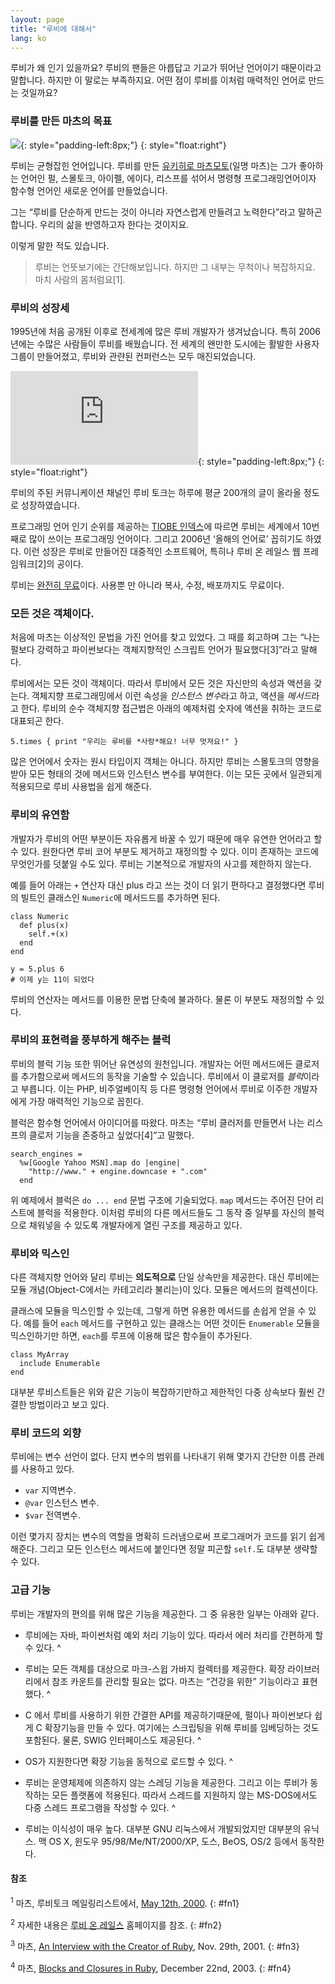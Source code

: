 ```yaml
---
layout: page
title: "루비에 대해서"
lang: ko
---
```


루비가 왜 인기 있을까요? 루비의 팬들은 아릅답고 기교가 뛰어난 언어이기 때문이라고 말합니다. 하지만 이 말로는 부족하지요. 어떤
점이 루비를 이처럼 매력적인 언어로 만드는 것일까요?

### 루비를 만든 마츠의 목표

![](http://redhanded.hobix.com/images/ruby-lang-matz.png){:
style="padding-left:8px;"}
{: style="float:right"}

루비는 균형잡힌 언어입니다. 루비를 만든 [유키히로 마츠모토][1](일명 마츠)는 그가 좋아하는 언어인 펄, 스몰토크, 아이펠,
에이다, 리스프를 섞어서 명령형 프로그래밍언어이자 함수형 언어인 새로운 언어를 만들었습니다.

그는 “루비를 단순하게 만드는 것이 아니라 자연스럽게 만들려고 노력한다”라고 말하곤 합니다. 우리의 삶을 반영하고자 한다는
것이지요.

이렇게 말한 적도 있습니다.

> 루비는 언뜻보기에는 간단해보입니다. 하지만 그 내부는 무척이나 복잡하지요. 마치 사람의 몸처럼요\[1\].

### 루비의 성장세

1995년에 처음 공개된 이후로 전세계에 많은 루비 개발자가 생겨났습니다. 특히 2006년에는 수많은 사람들이 루비를 배웠습니다.
전 세계의 왠만한 도시에는 활발한 사용자 그룹이 만들어졌고, 루비와 관랸된 컨퍼런스는 모두 매진되었습니다.

![Graph courtesy of
Gmane.](http://gmane.org/plot-rate.php?group=gmane.comp.lang.ruby.general&amp;width=280&amp;height=140&amp;title=Ruby-Talk+Activity+over+4+Years
"Graph courtesy of Gmane."){: style="padding-left:8px;"}
{: style="float:right"}

루비의 주된 커뮤니케이션 채널인 루비 토크는 하루에 평균 200개의 글이 올라올 정도로 성장하였습니다.

프로그래밍 언어 인기 순위를 제공하는 [TIOBE 인덱스][2]에 따르면 루비는 세계에서 10번째로 많이 쓰이는 프로그래밍
언어이다. 그리고 2006년 ‘올해의 언어로’ 꼽히기도 하였다. 이런 성장은 루비로 만들어진 대중적인 소프트웨어, 특히나 루비 온
레일스 웹 프레임워크\[2\]의 공이다.

루비는 [완전히 무료](license.txt)이다. 사용뿐 만 아니라 복사, 수정, 배포까지도 무료이다.

### 모든 것은 객체이다.

처음에 마츠는 이상적인 문법을 가진 언어를 찾고 있었다. 그 때를 회고하며 그는 “나는 펄보다 강력하고 파이썬보다는 객체지향적인
스크립트 언어가 필요했다\[3\]”라고 말해다.

루비에서는 모든 것이 객체이다. 따라서 루비에서 모든 것은 자신만의 속성과 액션을 갖는다. 객체지향 프로그래밍에서 이런 속성을
*인스턴스 변수*라고 하고, 액션을 *메서드*라고 한다. 루비의 순수 객체지향 접근법은 아래의 예제처럼 숫자에 액션을 취하는
코드로 대표되곤 한다.

    5.times { print "우리는 루비를 *사랑*해요! 너무 멋져요!" }

많은 언어에서 숫자는 원시 타입이지 객체는 아니다. 하지만 루비는 스몰토크의 영향을 받아 모든 형태의 것에 메서드와 인스턴스
변수를 부여한다. 이는 모든 곳에서 일관되게 적용되므로 루비 사용법을 쉽게 해준다.

### 루비의 유연함

개발자가 루비의 어떤 부분이든 자유롭게 바꿀 수 있기 때문에 매우 유연한 언어라고 할 수 있다. 원한다면 루비 코어 부분도
제거하고 재정의할 수 있다. 이미 존재하는 코드에 무엇인가를 덧붙일 수도 있다. 루비는 기본적으로 개발자의 사고를 제한하지
않는다.

예를 들어 아래는 `+` 연산자 대신 plus 라고 쓰는 것이 더 읽기 편하다고 결정했다면 루비의 빌트인 클래스인
`Numeric`에 메서드드를 추가하면 된다.

    class Numeric
      def plus(x)
        self.+(x)
      end
    end
    
    y = 5.plus 6
    # 이제 y는 11이 되었다

루비의 연산자는 메서드를 이용한 문법 단축에 불과하다. 물론 이 부분도 재정의할 수 있다.

### 루비의 표현력을 풍부하게 해주는 블럭

루비의 블럭 기능 또한 뛰어난 유연성의 원천입니다. 개발자는 어떤 메서드에든 클로저를 추가함으로써 메서드의 동작을 기술할 수
있습니다. 루비에서 이 클로저를 *블럭*이라고 부릅니다. 이는 PHP, 비주얼베이직 등 다른 명령형 언어에서 루비로 이주한
개발자에게 가장 매력적인 기능으로 꼽힌다.

블럭은 함수형 언어에서 아이디어를 따왔다. 마츠는 “루비 클러저를 만들면서 나는 리스프의 클로저 기능을 존중하고
싶었다\[4\]”고 말했다.

    search_engines = 
      %w[Google Yahoo MSN].map do |engine|
        "http://www." + engine.downcase + ".com"
      end

위 예제에서 블럭은 `do ... end` 문법 구조에 기술되었다. `map` 메서드는 주어진 단어 리스트에 블럭을 적용한다.
이처럼 루비의 다른 메서드들도 그 동작 중 일부를 자신의 블럭으로 채워넣을 수 있도록 개발자에게 열린 구조를 제공하고 있다.

### 루비와 믹스인

다른 객체지향 언어와 달리 루비는 **의도적으로** 단일 상속만을 제공한다. 대신 루비에는 모듈 개념(Object-C에서는
카테고리라 불리는)이 있다. 모듈은 메서드의 컬렉션이다.

클래스에 모듈을 믹스인할 수 있는데, 그렇게 하면 유용한 메서드를 손쉽게 얻을 수 있다. 예를 들어 `each` 메서드를 구현하고
있는 클래스는 어떤 것이든 `Enumerable` 모듈을 믹스인하기만 하면, `each`를 루프에 이용해 많은 함수들이 추가된다.

    class MyArray
      include Enumerable
    end

대부분 루비스트들은 위와 같은 기능이 복잡하기만하고 제한적인 다중 상속보다 훨씬 간결한 방법이라고 보고 있다.

### 루비 코드의 외향

루비에는 변수 선언이 없다. 단지 변수의 범위를 나타내기 위해 몇가지 간단한 이름 관례를 사용하고 있다.

* `var` 지역변수.
* `@var` 인스턴스 변수.
* `$var` 전역변수.

이런 몇가지 장치는 변수의 역할을 명확히 드러냄으로써 프로그래머가 코드를 읽기 쉽게 해준다. 그리고 모든 인스턴스 메서드에
붙인다면 정말 피곤할 `self.`도 대부분 생략할 수 있다.

### 고급 기능

루비는 개발자의 편의를 위해 많은 기능을 제공한다. 그 중 유용한 일부는 아래와 같다.

* 루비에는 자바, 파이썬처럼 예외 처리 기능이 있다. 따라서 에러 처리를 간편하게 할 수 있다.
^

* 루비는 모든 객체를 대상으로 마크-스윕 가바지 컬렉터를 제공한다. 확장 라이브러리에서 참조 카운트를 관리할 필요는 없다.
  마츠는 “건강을 위한” 기능이라고 표현했다.
^

* C 에서 루비를 사용하기 위한 간결한 API를 제공하기때문에, 펄이나 파이썬보다 쉽게 C 확장기능을 만들 수 있다. 여기에는
  스크립팅을 위해 루비를 임베딩하는 것도 포함된다. 물론, SWIG 인터페이스도 제공된다.
^

* OS가 지원한다면 확장 기능을 동적으로 로드할 수 있다.
^

* 루비는 운영체제에 의존하지 않는 스레딩 기능을 제공한다. 그리고 이는 루비가 동작하는 모든 플랫폼에 적용된다. 따라서 스레드를
  지원하지 않는 MS-DOS에서도 다중 스레드 프로그램을 작성할 수 있다.
^

* 루비는 이식성이 매우 높다. 대부분 GNU 리눅스에서 개발되었지만 대부분의 유닉스. 맥 OS X, 윈도우
  95/98/Me/NT/2000/XP, 도스, BeOS, OS/2 등에서 동작한다.

#### 참조

<sup>1</sup> 마츠, 루비토크 메일링리스트에서, [May 12th, 2000][3].
{: #fn1}

<sup>2</sup> 자세한 내용은 [루비 온 레일스][4] 홈페이지를 참조.
{: #fn2}

<sup>3</sup> 마츠, [An Interview with the Creator of Ruby][5], Nov. 29th,
2001.
{: #fn3}

<sup>4</sup> 마츠, [Blocks and Closures in Ruby][6], December 22nd, 2003.
{: #fn4}



[1]: http://www.rubyist.net/~matz/ 
[2]: http://www.tiobe.com/index.htm?tiobe_index 
[3]: http://blade.nagaokaut.ac.jp/cgi-bin/scat.rb/ruby/ruby-talk/2773 
[4]: http://rubyonrails.org/ 
[5]: http://www.linuxdevcenter.com/pub/a/linux/2001/11/29/ruby.html 
[6]: http://www.artima.com/intv/closures2.html 
